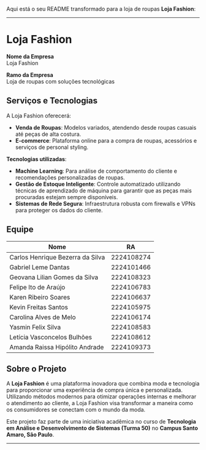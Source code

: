 Aqui está o seu README transformado para a loja de roupas **Loja Fashion**:

---

# Loja Fashion

**Nome da Empresa**  
Loja Fashion

**Ramo da Empresa**  
Loja de roupas com soluções tecnológicas

## Serviços e Tecnologias

A Loja Fashion oferecerá:

- **Venda de Roupas**: Modelos variados, atendendo desde roupas casuais até peças de alta costura.
- **E-commerce**: Plataforma online para a compra de roupas, acessórios e serviços de personal styling.

**Tecnologias utilizadas**:
- **Machine Learning**: Para análise de comportamento do cliente e recomendações personalizadas de roupas.
- **Gestão de Estoque Inteligente**: Controle automatizado utilizando técnicas de aprendizado de máquina para garantir que as peças mais procuradas estejam sempre disponíveis.
- **Sistemas de Rede Segura**: Infraestrutura robusta com firewalls e VPNs para proteger os dados do cliente.

## Equipe

| Nome                                   | RA         |
|----------------------------------------|------------|
| Carlos Henrique Bezerra da Silva       | 2224108274 |
| Gabriel Leme Dantas                    | 2224101466 |
| Geovana Lilian Gomes da Silva          | 2224108323 |
| Felipe Ito de Araújo                   | 2224106783 |
| Karen Ribeiro Soares                   | 2224106637 |
| Kevin Freitas Santos                   | 2224105975 |
| Carolina Alves de Melo                 | 2224106174 |
| Yasmin Felix Silva                     | 2224108583 |
| Letícia Vasconcelos Bulhões            | 2224108612 |
| Amanda Raissa Hipólito Andrade         | 2224109373 |

## Sobre o Projeto

A **Loja Fashion** é uma plataforma inovadora que combina moda e tecnologia para proporcionar uma experiência de compra única e personalizada. Utilizando métodos modernos para otimizar operações internas e melhorar o atendimento ao cliente, a Loja Fashion visa transformar a maneira como os consumidores se conectam com o mundo da moda.

Este projeto faz parte de uma iniciativa acadêmica no curso de **Tecnologia em Análise e Desenvolvimento de Sistemas (Turma 50)** no **Campus Santo Amaro, São Paulo**.

---
